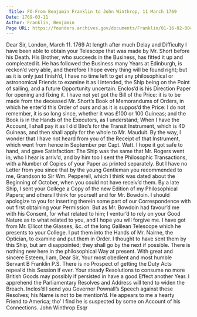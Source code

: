 ```yaml
---
 Title: FO-From Benjamin Franklin to John Winthrop, 11 March 1769
Date: 1769-03-11
Author: Franklin, Benjamin
Page URL: https://founders.archives.gov/documents/Franklin/01-16-02-0040
---
```


Dear Sir,
London, March 11. 1769
At length after much Delay and Difficulty I have been able to obtain your Telescope that was made by Mr. Short before his Death. His Brother, who succeeds in the Business, has fitted it up and compleated it. He has followed the Business many Years at Edinburgh, is reckon’d very able, and therefore I hope every thing will be found right; but as it is only just finish’d, I have no time left to get any philosophical or astronomical Friends to examine it as I intended, the Ship being on the Point of sailing, and a future Opportunity uncertain. Enclos’d is his Direction Paper for opening and fixing it. I have not yet got the Bill of the Price: it is to be made from the deceased Mr. Short’s Book of Memorandums of Orders, in which he enter’d this Order of ours and as it is suppos’d the Price: I do not remember, it is so long since, whether it was £100 or 100 Guineas; and the Book is in the Hands of the Executors, as I understand; When I have the Account, I shall pay it as I did Bird’s for the Transit Instrument, which is 40 Guineas, and then shall apply for the whole to Mr. Mauduit. By the way, I wonder that I have not heard from you of the Receipt of that Instrument, which went from hence in September per Capt. Watt. I hope it got safe to hand, and gave Satisfaction: The Ship was the same that Mr. Rogers went in, who I hear is arriv’d, and by him too I sent the Philosophic Transactions, with a Number of Copies of your Paper as printed separately. But I have no Letter from you since that by the young Gentleman you recommended to me, Grandson to Sir Wm. Pepperell, which I think was dated about the Beginning of October, when you could not have receiv’d them.
By a late Ship, I sent your College a Copy of the new Edition of my Philosophical Papers; and others I think for yourself and for Mr. Bowdoin. I should apologize to you for inserting therein some part of our Correspondence with out first obtaining your Permission: But as Mr. Bowdoin had favour’d me with his Consent, for what related to him; I ventur’d to rely on your Good Nature as to what related to you, and I hope you will forgive me.
I have got from Mr. Ellicot the Glasses, &c. of the long Galilean Telescope which he presents to your College. I put them into the Hands of Mr. Nairne, the Optician, to examine and put them in Order. I thought to have sent them by this Ship, but am disappointed; they shall go by the next if possible.
There is nothing new here in the philosophical Way at present. With great and sincere Esteem, I am, Dear Sir, Your most obedient and most humble Servant
B Franklin
P.S. There is no Prospect of getting the Duty Acts repeal’d this Session if ever. Your steady Resolutions to consume no more British Goods may possibly if persisted in have a good Effect another Year. I apprehend the Parliamentary Resolves and Address will tend to widen the Breach. Inclos’d I send you Governor Pownall’s Speech against these Resolves; his Name is not to be mention’d. He appears to me a hearty Friend to America; tho’ I find he is suspected by some on Account of his Connections.
John Winthrop Esqr


